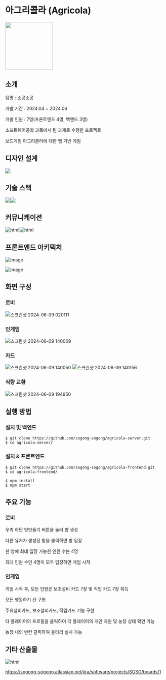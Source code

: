 # 아그리콜라 (Agricola)
<img src="https://github.com/dslov89/Agricola/assets/71018440/ad428ee1-36a8-47a8-9d1a-46aaff1bf165"  width=150 >


## 소개
팀명 : 소공소공

개발 기간 : 2024.04 ~ 2024.06

개발 인원 : 7명(프론트엔드 4명, 백엔드 3명)

소프트웨어공학 과목에서 팀 과제로 수행한 프로젝트

보드게임 아그리콜라에 대한 웹 기반 게임


## 디자인 설계
<img src="https://img.shields.io/badge/Figma-green?style=for-the-badge&logo=Figma&logoColor=white"/>

## 기술 스택
<img src="https://img.shields.io/badge/react-61DAFB?style=for-the-badge&logo=react&logoColor=white"><img src="https://img.shields.io/badge/css-1572B6?style=for-the-badge&logo=css3&logoColor=white"> 

## 커뮤니케이션
<img src="https://img.shields.io/badge/notion-000000?style=for-the-badge&logo=Notion&logoColor=white" alt="html"><img src="https://img.shields.io/badge/Jira-0052CC?style=for-the-badge&logo=JiraSoftware&logoColor=white" alt="html">

## 프론트엔드 아키텍처
![image](https://github.com/sogong-sogong/agricola-frontend/assets/55482976/548b53c3-4518-4a92-b929-9540043101ed)

![image](https://github.com/sogong-sogong/agricola-frontend/assets/55482976/37d3073c-ffa4-4276-afb6-f48e74285ad4)

## 화면 구성
### 로비
![스크린샷 2024-06-09 020111](https://github.com/sogong-sogong/agricola-frontend/assets/55482976/051c06e5-aa1e-4d2d-a38a-473e6b1e22dd)

### 인게임
![스크린샷 2024-06-09 140009](https://github.com/sogong-sogong/agricola-frontend/assets/55482976/e69fa44e-9fd4-4b54-82a2-d48225721a86)

### 카드
![스크린샷 2024-06-09 140050](https://github.com/sogong-sogong/agricola-frontend/assets/55482976/905e48c5-1f25-41bf-93bc-ae838485a07d)
![스크린샷 2024-06-09 140156](https://github.com/sogong-sogong/agricola-frontend/assets/55482976/f924db30-5f4d-40a1-83af-872894b38575)

### 식량 교환
![스크린샷 2024-06-09 194950](https://github.com/sogong-sogong/agricola-frontend/assets/55482976/9932d94c-2893-4ae8-83c3-6cfdf8781908)


## 실행 방법

### 설치 및 백엔드
```
$ git clone https://github.com/sogong-sogong/agricola-server.git
$ cd agricola-server/
```

### 설치 & 프론트엔드
```
$ git clone https://github.com/sogong-sogong/agricola-frontend.git
$ cd agricola-frontend/

$ npm install 
$ npm start
```


## 주요 기능

### 로비
우측 하단 방만들기 버튼을 눌러 방 생성

다른 유저가 생성된 방을 클릭하면 방 입장

한 방에 최대 입장 가능한 인원 수는 4명

최대 인원 수인 4명이 모두 입장하면 게임 시작

### 인게임
게임 시작 후, 모든 인원은 보조설비 카드 7장 및 직업 카드 7장 획득

모든 행동하기 칸 구현

주요설비카드, 보조설비카드, 직업카드 기능 구현

타 플레이어의 프로필을 클릭하여 각 플레이어의 개인 자원 및 농장 상태 확인 가능

농장 내의 빈칸 클릭하여 울타리 설치 가능


## 기타 산출물
<img src="https://img.shields.io/badge/Jira-0052CC?style=for-the-badge&logo=JiraSoftware&logoColor=white" alt="html">

https://sogong-sogong.atlassian.net/jira/software/projects/SGSG/boards/1

